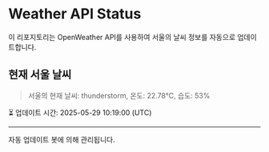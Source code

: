 
# Weather API Status

이 리포지토리는 OpenWeather API를 사용하여 서울의 날씨 정보를 자동으로 업데이트합니다.

## 현재 서울 날씨
> 서울의 현재 날씨: thunderstorm, 온도: 22.78°C, 습도: 53%

⏳ 업데이트 시간: 2025-05-29 10:19:00 (UTC)

---
자동 업데이트 봇에 의해 관리됩니다.

